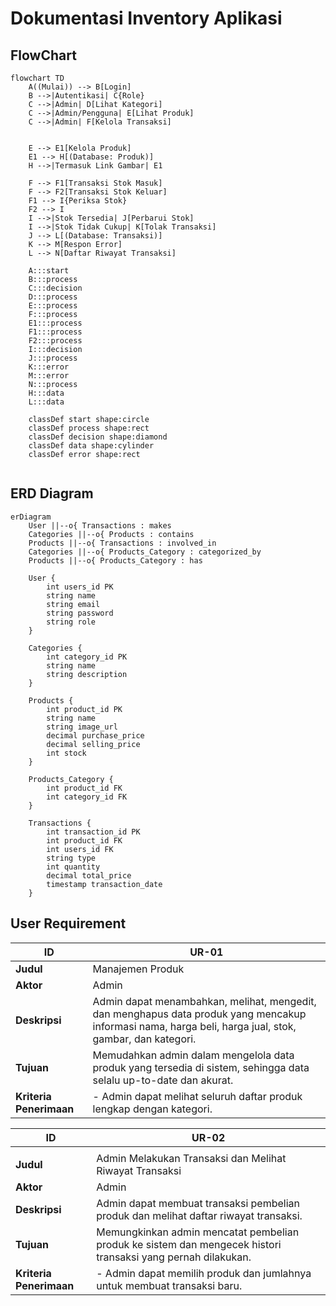 # Dokumentasi Inventory Aplikasi

## FlowChart

```mermaid
flowchart TD
    A((Mulai)) --> B[Login]
    B -->|Autentikasi| C{Role}
    C -->|Admin| D[Lihat Kategori]
    C -->|Admin/Pengguna| E[Lihat Produk]
    C -->|Admin| F[Kelola Transaksi]


    E --> E1[Kelola Produk]
    E1 --> H[(Database: Produk)]
    H -->|Termasuk Link Gambar| E1

    F --> F1[Transaksi Stok Masuk]
    F --> F2[Transaksi Stok Keluar]
    F1 --> I{Periksa Stok}
    F2 --> I
    I -->|Stok Tersedia| J[Perbarui Stok]
    I -->|Stok Tidak Cukup| K[Tolak Transaksi]
    J --> L[(Database: Transaksi)]
    K --> M[Respon Error]
    L --> N[Daftar Riwayat Transaksi]

    A:::start
    B:::process
    C:::decision
    D:::process
    E:::process
    F:::process
    E1:::process
    F1:::process
    F2:::process
    I:::decision
    J:::process
    K:::error
    M:::error
    N:::process
    H:::data
    L:::data

    classDef start shape:circle
    classDef process shape:rect
    classDef decision shape:diamond
    classDef data shape:cylinder
    classDef error shape:rect


```

## ERD Diagram

```mermaid
erDiagram
    User ||--o{ Transactions : makes
    Categories ||--o{ Products : contains
    Products ||--o{ Transactions : involved_in
    Categories ||--o{ Products_Category : categorized_by
    Products ||--o{ Products_Category : has

    User {
        int users_id PK
        string name
        string email
        string password
        string role
    }

    Categories {
        int category_id PK
        string name
        string description
    }

    Products {
        int product_id PK
        string name
        string image_url
        decimal purchase_price
        decimal selling_price
        int stock
    }

    Products_Category {
        int product_id FK
        int category_id FK
    }

    Transactions {
        int transaction_id PK
        int product_id FK
        int users_id FK
        string type
        int quantity
        decimal total_price
        timestamp transaction_date
    }

```

## User Requirement

| ID                      | UR-01                                                                                                                                                   |
| ----------------------- | ------------------------------------------------------------------------------------------------------------------------------------------------------- |
| **Judul**               | Manajemen Produk                                                                                                                                        |
| **Aktor**               | Admin                                                                                                                                                   |
| **Deskripsi**           | Admin dapat menambahkan, melihat, mengedit, dan menghapus data produk yang mencakup informasi nama, harga beli, harga jual, stok, gambar, dan kategori. |
| **Tujuan**              | Memudahkan admin dalam mengelola data produk yang tersedia di sistem, sehingga data selalu up-to-date dan akurat.                                       |
| **Kriteria Penerimaan** | - Admin dapat melihat seluruh daftar produk lengkap dengan kategori.                                                                                    |

| ID                      | UR-02                                                                                                        |
| ----------------------- | ------------------------------------------------------------------------------------------------------------ |
|                         |                                                                                                              |
| **Judul**               | Admin Melakukan Transaksi dan Melihat Riwayat Transaksi                                                      |
| **Aktor**               | Admin                                                                                                        |
| **Deskripsi**           | Admin dapat membuat transaksi pembelian produk dan melihat daftar riwayat transaksi.                         |
| **Tujuan**              | Memungkinkan admin mencatat pembelian produk ke sistem dan mengecek histori transaksi yang pernah dilakukan. |
| **Kriteria Penerimaan** | - Admin dapat memilih produk dan jumlahnya untuk membuat transaksi baru.                                     |
